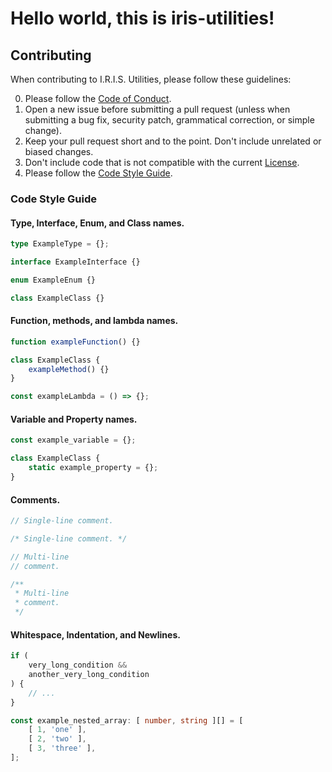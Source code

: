 # Hello world, this is iris-utilities!

## Contributing

When contributing to I.R.I.S. Utilities, please follow these guidelines:

0. Please follow the [Code of Conduct](CODE_OF_CONDUCT.md).
1. Open a new issue before submitting a pull request (unless when submitting a bug fix, security patch, grammatical correction, or simple change).
2. Keep your pull request short and to the point. Don't include unrelated or biased changes.
3. Don't include code that is not compatible with the current [License](LICENSE.md).
4. Please follow the [Code Style Guide](#code-style-guide).

### Code Style Guide

#### Type, Interface, Enum, and Class names.

```ts
type ExampleType = {};

interface ExampleInterface {}

enum ExampleEnum {}

class ExampleClass {}
```

#### Function, methods, and lambda names.

```ts
function exampleFunction() {}

class ExampleClass {
    exampleMethod() {}
}

const exampleLambda = () => {};
```

#### Variable and Property names.

```ts
const example_variable = {};

class ExampleClass {
    static example_property = {};
}
```

#### Comments.

```ts
// Single-line comment.

/* Single-line comment. */

// Multi-line
// comment.

/**
 * Multi-line
 * comment.
 */
```

#### Whitespace, Indentation, and Newlines.

```ts
if (
    very_long_condition &&
    another_very_long_condition
) {
    // ...
}

const example_nested_array: [ number, string ][] = [
    [ 1, 'one' ],
    [ 2, 'two' ],
    [ 3, 'three' ],
];
```
